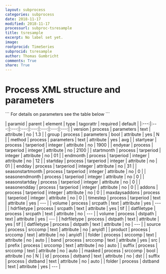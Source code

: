 ```yaml
---
layout: subprocess
categories: subprocess
date: 2018-11-17
modified: 2018-11-17
processurl: subproc-tsresample
title: tsresample
excerpt: No label set yet.
image: 
rootprocid: TimeSeries
subprocid: tsresample
author: Thomas Gumbricht
comments: True
share: True
---
```


<h1 class='foot-description'>Process XML structure and parameters</h1>
```
For details on parameters see the table below
<?xml version="1.0" ?>
<process>
  <!--Generated from python-->
  <userproj plotid="yourplotid" projectid="yourprojectid" siteid="yoursiteid" system="systemid" tractid="yourtractid" userid="youruserid"/>
  <period endday="DD" endmonth="MM" endyear="YYYY" seasonendday="DD" seasonendmonth="MM" seasonstartday="DD" seasonstartmonth="MM" startday="DD" startmonth="MM" startyear="YYYY" timestep="timestep"/>
  <parameters group="True/False" method="txtstring" version="txtstring"/>
  <tarperiod addons="xyz" endday="xyz" endmonth="xyz" endyear="xyz" maxdaysaddons="xyz" seasonendday="xyz" seasonendmonth="xyz" seasonstartday="xyz" seasonstartmonth="xyz" startday="xyz" startmonth="xyz" startyear="xyz" timestep="txtstring"/>
  <srcpath datfiletype="txtstring" hdrfiletype="txtstring" volume="txtstring"/>
  <dstpath datfiletype="txtstring" hdrfiletype="txtstring" volume="txtstring"/>
  <srccomp band="txtstring" folder="txtstring" masked="True/False" prefix="txtstring" product="txtstring" source="txtstring" suffix="txtstring"/>
  <dstband folder="txtstring" id="txtstring" suffix="txtstring"/>
</process>
```

| paramid | parent | element | type | tagorattr | required | default |
|:---:|:---:|:---:|:---:|:---:|:---:|:---:|:---:|
| version | process | parameters | text | attribute | no | 1.3 |
| group | process | parameters | bool | attribute | yes | N |
| method | process | parameters | text | attribute | yes | avg |
| startyear | process | tarperiod | integer | attribute | no | 1900 |
| endyear | process | tarperiod | integer | attribute | no | 2100 |
| startmonth | process | tarperiod | integer | attribute | no | 01 |
| endmonth | process | tarperiod | integer | attribute | no | 12 |
| startday | process | tarperiod | integer | attribute | no | 01 |
| endday | process | tarperiod | integer | attribute | no | 31 |
| seasonstartmonth | process | tarperiod | integer | attribute | no | 0 |
| seasonendmonth | process | tarperiod | integer | attribute | no | 0 |
| seasonstartday | process | tarperiod | integer | attribute | no | 0 |
| seasonendday | process | tarperiod | integer | attribute | no | 0 |
| addons | process | tarperiod | integer | attribute | no | 0 |
| maxdaysaddons | process | tarperiod | integer | attribute | no | 0 |
| timestep | process | tarperiod | text | attribute | yes | --- |
| volume | process | srcpath | text | attribute | yes | --- |
| hdrfiletype | process | srcpath | text | attribute | yes | tif |
| datfiletype | process | srcpath | text | attribute | no | --- |
| volume | process | dstpath | text | attribute | yes | --- |
| hdrfiletype | process | dstpath | text | attribute | yes | tif |
| datfiletype | process | dstpath | text | attribute | no | --- |
| source | process | srccomp | text | attribute | no | anyid1 |
| product | process | srccomp | text | attribute | no | anyid1 |
| folder | process | srccomp | text | attribute | no | auto |
| band | process | srccomp | text | attribute | yes | src |
| prefix | process | srccomp | text | attribute | no | auto |
| suffix | process | srccomp | text | attribute | no | auto |
| masked | process | srccomp | bool | attribute | no | N |
| id | process | dstband | text | attribute | no | dst |
| suffix | process | dstband | text | attribute | no | auto |
| folder | process | dstband | text | attribute | yes | --- |
